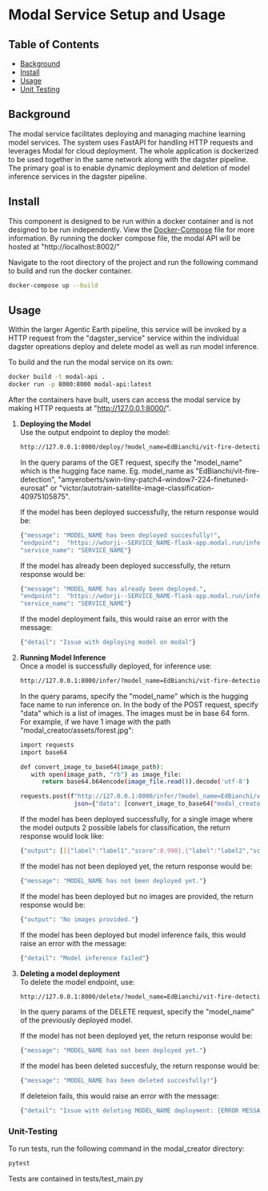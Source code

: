 # Modal Service Setup and Usage

## Table of Contents

- [Background](#background)
- [Install](#install)
- [Usage](#usage)
- [Unit Testing](#unit-testing)

## Background

The modal service facilitates deploying and managing machine learning model services. The system uses FastAPI for handling HTTP requests and leverages Modal for cloud deployment. The whole application is dockerized to be used together in the same network along with the dagster pipeline. The primary goal is to enable dynamic deployment and deletion of model inference services in the dagster pipeline.

## Install

This component is designed to be run within a docker container and is not designed to be run independently. View the [Docker-Compose](../docker-compose.yml) file for more information. By running the docker compose file, the modal API will be hosted at "http://localhost:8002/"

Navigate to the root directory of the project and run the following command to build and run the docker container.

```bash
docker-compose up --build
```

## Usage

Within the larger Agentic Earth pipeline, this service will be invoked by a HTTP request from the "dagster_service" service within the individual dagster opreations deploy and delete model as well as run model inference.

To build and the run the modal service on its own:

```bash
docker build -t modal-api .
docker run -p 8000:8000 modal-api:latest
```

After the containers have built, users can access the modal service by making HTTP requests at "http://127.0.0.1:8000/".

1. **Deploying the Model**  
   Use the output endpoint to deploy the model:

   ```bash
   http://127.0.0.1:8000/deploy/?model_name=EdBianchi/vit-fire-detection
   ```

   In the query params of the GET request, specify the "model_name" which is the hugging face name. Eg. model_name as "EdBianchi/vit-fire-detection", "amyeroberts/swin-tiny-patch4-window7-224-finetuned-eurosat" or "victor/autotrain-satellite-image-classification-40975105875".

   If the model has been deployed successfully, the return response would be:

   ```bash
   {"message": "MODEL_NAME has been deployed succesfully!",
   "endpoint":  "https://wdorji--SERVICE_NAME-flask-app.modal.run/infer",
   "service_name": "SERVICE_NAME"}
   ```

   If the model has already been deployed successfully, the return response would be:

   ```bash
   {"message": "MODEL_NAME has already been deployed.",
   "endpoint":  "https://wdorji--SERVICE_NAME-flask-app.modal.run/infer",
   "service_name": "SERVICE_NAME"}
   ```

   If the model deployment fails, this would raise an error with the message:

   ```bash
   {"detail": "Issue with deploying model on modal"}
   ```

2. **Running Model Inference**  
    Once a model is successfully deployed, for inference use:

   ```bash
   http://127.0.0.1:8000/infer/?model_name=EdBianchi/vit-fire-detection
   ```

   In the query params, specify the "model_name" which is the hugging face name to run inference on. In the body of the POST request, specify "data" which is a list of images. The images must be in base 64 form. For example, if we have 1 image with the path "modal_creator/assets/forest.jpg":

   ```bash
   import requests
   import base64

   def convert_image_to_base64(image_path):
      with open(image_path, "rb") as image_file:
         return base64.b64encode(image_file.read()).decode('utf-8')

   requests.post(f"http://127.0.0.1:8000/infer/?model_name=EdBianchi/vit-fire-detection",
                  json={"data": [convert_image_to_base64("modal_creator/assets/forest.jpg")]})

   ```

   If the model has been deployed successfully, for a single image where the model outputs 2 possible labels for classification, the return response would look like:

   ```bash
   {"output": [[{"label":"label1","score":0.990},{"label":"label2","score":0.090}]]}
   ```

   If the model has not been deployed yet, the return response would be:

   ```bash
   {"message": "MODEL_NAME has not been deployed yet."}
   ```

   If the model has been deployed but no images are provided, the return response would be:

   ```bash
   {"output": "No images provided."}
   ```

   If the model has been deployed but model inference fails, this would raise an error with the message:

   ```bash
   {"detail": "Model inference failed"}
   ```

3. **Deleting a model deployment**  
   To delete the model endpoint, use:

   ```bash
   http://127.0.0.1:8000/delete/?model_name=EdBianchi/vit-fire-detection
   ```

   In the query params of the DELETE request, specify the "model_name" of the previously deployed model.

   If the model has not been deployed yet, the return response would be:

   ```bash
   {"message": "MODEL_NAME has not been deployed yet."}
   ```

   If the model has been deleted succesfuly, the return response would be:

   ```bash
   {"message": "MODEL_NAME has been deleted succesfully!"}
   ```

   If deleteion fails, this would raise an error with the message:

   ```bash
   {"detail": "Issue with deleting MODEL_NAME deployment: {ERROR MESSAGE}"}
   ```

### Unit-Testing

To run tests, run the following command in the modal_creator directory:

```bash
pytest
```

Tests are contained in tests/test_main.py
